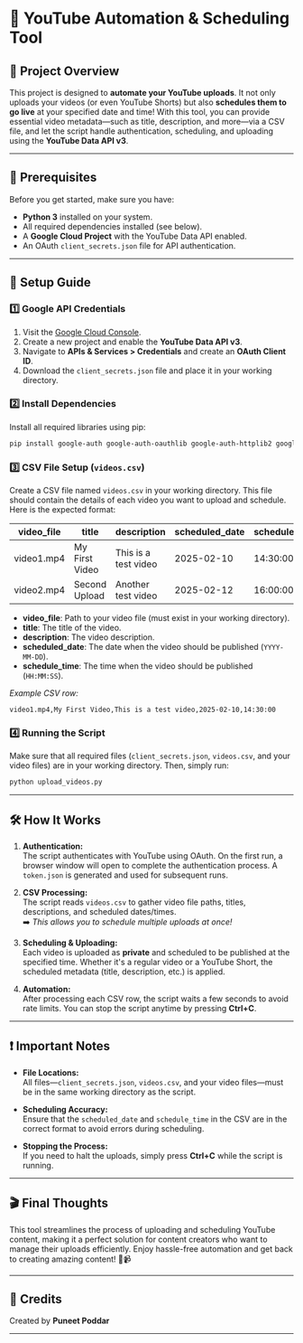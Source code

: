 # 🎥 YouTube Automation & Scheduling Tool

## 📌 Project Overview
This project is designed to **automate your YouTube uploads**. It not only uploads your videos (or even YouTube Shorts) but also **schedules them to go live** at your specified date and time! With this tool, you can provide essential video metadata—such as title, description, and more—via a CSV file, and let the script handle authentication, scheduling, and uploading using the **YouTube Data API v3**.

---

## 🔧 Prerequisites

Before you get started, make sure you have:

- **Python 3** installed on your system.
- All required dependencies installed (see below).
- A **Google Cloud Project** with the YouTube Data API enabled.
- An OAuth `client_secrets.json` file for API authentication.

---

## 🚀 Setup Guide

### 1️⃣ Google API Credentials
1. Visit the [Google Cloud Console](https://console.cloud.google.com/).
2. Create a new project and enable the **YouTube Data API v3**.
3. Navigate to **APIs & Services > Credentials** and create an **OAuth Client ID**.
4. Download the `client_secrets.json` file and place it in your working directory.

### 2️⃣ Install Dependencies
Install all required libraries using pip:
```bash
pip install google-auth google-auth-oauthlib google-auth-httplib2 google-api-python-client pandas keyboard
```

### 3️⃣ CSV File Setup (`videos.csv`)
Create a CSV file named `videos.csv` in your working directory. This file should contain the details of each video you want to upload and schedule. Here is the expected format:

| video_file  | title           | description          | scheduled_date | schedule_time |
|-------------|-----------------|----------------------|----------------|---------------|
| video1.mp4  | My First Video  | This is a test video | 2025-02-10     | 14:30:00      |
| video2.mp4  | Second Upload   | Another test video   | 2025-02-12     | 16:00:00      |

- **video_file**: Path to your video file (must exist in your working directory).
- **title**: The title of the video.
- **description**: The video description.
- **scheduled_date**: The date when the video should be published (`YYYY-MM-DD`).
- **schedule_time**: The time when the video should be published (`HH:MM:SS`).

*Example CSV row:*
```csv
video1.mp4,My First Video,This is a test video,2025-02-10,14:30:00
```

### 4️⃣ Running the Script
Make sure that all required files (`client_secrets.json`, `videos.csv`, and your video files) are in your working directory. Then, simply run:
```bash
python upload_videos.py
```

---

## 🛠 How It Works

1. **Authentication:**  
   The script authenticates with YouTube using OAuth. On the first run, a browser window will open to complete the authentication process. A `token.json` is generated and used for subsequent runs.

2. **CSV Processing:**  
   The script reads `videos.csv` to gather video file paths, titles, descriptions, and scheduled dates/times.  
   ➡️ *This allows you to schedule multiple uploads at once!*

3. **Scheduling & Uploading:**  
   Each video is uploaded as **private** and scheduled to be published at the specified time. Whether it's a regular video or a YouTube Short, the scheduled metadata (title, description, etc.) is applied.

4. **Automation:**  
   After processing each CSV row, the script waits a few seconds to avoid rate limits. You can stop the script anytime by pressing **Ctrl+C**.

---

## ❗ Important Notes

- **File Locations:**  
  All files—`client_secrets.json`, `videos.csv`, and your video files—must be in the same working directory as the script.

- **Scheduling Accuracy:**  
  Ensure that the `scheduled_date` and `schedule_time` in the CSV are in the correct format to avoid errors during scheduling.

- **Stopping the Process:**  
  If you need to halt the uploads, simply press **Ctrl+C** while the script is running.

---

## 🎬 Final Thoughts
This tool streamlines the process of uploading and scheduling YouTube content, making it a perfect solution for content creators who want to manage their uploads efficiently. Enjoy hassle-free automation and get back to creating amazing content! 🚀📹

---

## 🙌 Credits
Created by **Puneet Poddar**

---
